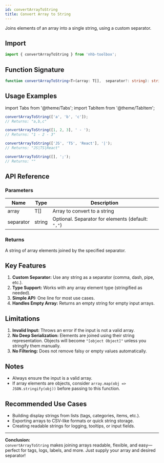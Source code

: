 ```yaml
---
id: convertArrayToString
title: Convert Array to String
---
```


Joins elements of an array into a single string, using a custom separator.

## Import

```typescript
import { convertArrayToString } from 'nhb-toolbox';
```

## Function Signature

```typescript
function convertArrayToString<T>(array: T[],  separator?: string): string
```

## Usage Examples

import Tabs from '@theme/Tabs';
import TabItem from '@theme/TabItem';

<Tabs>
<TabItem value="Default Separator" label="Default Separator">

```typescript
convertArrayToString(['a', 'b', 'c']);
// Returns: "a,b,c"
```

</TabItem>
<TabItem value="Custom Separator" label="Custom Separator">

```typescript
convertArrayToString([1, 2, 3], ' - ');
// Returns: "1 - 2 - 3"
```

</TabItem>
<TabItem value="Pipe Separator" label="Pipe Separator">

```typescript
convertArrayToString(['JS', 'TS', 'React'], '|');
// Returns: "JS|TS|React"
```

</TabItem>
<TabItem value="Empty Array" label="Empty Array">

```typescript
convertArrayToString([], ';');
// Returns: ""
```

</TabItem>
</Tabs>

## API Reference

### Parameters

| Name      | Type     | Description                                                    |
|-----------|----------|----------------------------------------------------------------|
| array     | T[]      | Array to convert to a string                                   |
| separator | string   | Optional. Separator for elements (default: `","`)              |

### Returns

A string of array elements joined by the specified separator.

## Key Features

1. **Custom Separator:** Use any string as a separator (comma, dash, pipe, etc.).
2. **Type Support:** Works with any array element type (stringified as needed).
3. **Simple API:** One line for most use cases.
4. **Handles Empty Array:** Returns an empty string for empty input arrays.

## Limitations

1. **Invalid Input:** Throws an error if the input is not a valid array.
2. **No Deep Serialization:** Elements are joined using their string representation. Objects will become `"[object Object]"` unless you stringify them manually.
3. **No Filtering:** Does not remove falsy or empty values automatically.

## Notes

- Always ensure the input is a valid array.
- If array elements are objects, consider `array.map(obj => JSON.stringify(obj))` before passing to this function.

## Recommended Use Cases

- Building display strings from lists (tags, categories, items, etc.).
- Exporting arrays to CSV-like formats or quick string storage.
- Creating readable strings for logging, tooltips, or input fields.

---

**Conclusion:**  
`convertArrayToString` makes joining arrays readable, flexible, and easy—perfect for tags, logs, labels, and more. Just supply your array and desired separator!
